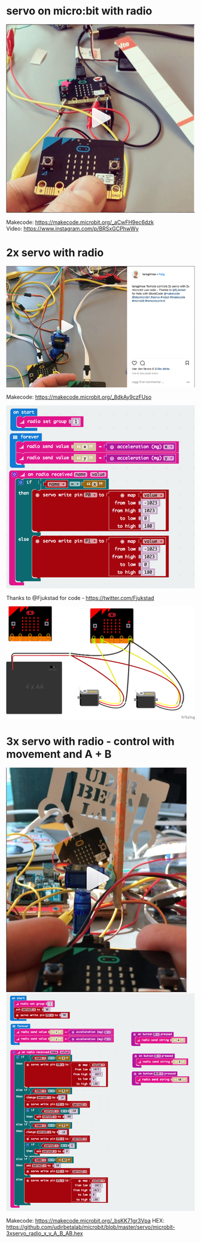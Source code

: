 # servo on micro:bit with radio

<a href="https://www.instagram.com/p/BRSxGCPhwWy"><img src="https://github.com/udirbetalab/microbit/blob/master/servo/servo_microbit.png"></a>

Makecode: https://makecode.microbit.org/_aCwFH9ec6dzk<br>
Video: https://www.instagram.com/p/BRSxGCPhwWy

# 2x servo with radio

<a href="https://www.instagram.com/p/BhrEgRfl1OE"><img src="https://github.com/udirbetalab/microbit/blob/master/servo/2servo_microbit_radio.png"></a>

Makecode: https://makecode.microbit.org/_8dkAy9czFUso<br>

<img src="https://github.com/udirbetalab/microbit/blob/master/servo/2xservo_x_y_radio.png">

Thanks to @Fjukstad for code - https://twitter.com/Fjukstad<br>

<img src="https://github.com/udirbetalab/microbit/blob/master/servo/2xservo_bb.png">

# 3x servo with radio - control with movement and A + B 

<img src="https://github.com/udirbetalab/microbit/blob/master/servo/3_servo_microbit.png"><br>
<img src="https://github.com/udirbetalab/microbit/blob/master/servo/3_servo_makecode.png"><br>

Makecode: https://makecode.microbit.org/_bsKK71gr3Vpa
HEX: https://github.com/udirbetalab/microbit/blob/master/servo/microbit-3xservo_radio_x_y_A_B_AB.hex
